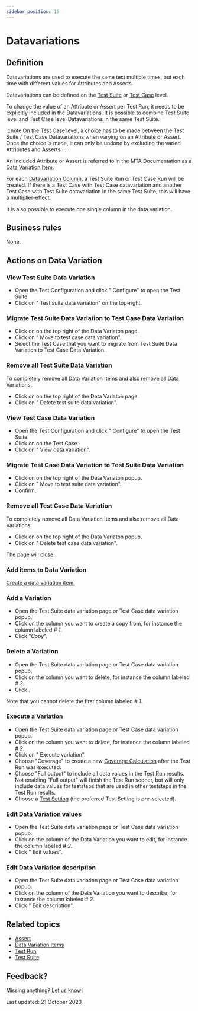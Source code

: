 ```yaml
---
sidebar_position: 15
---
```



# Datavariations

## Definition

Datavariations are used to execute the same test multiple times, but each time with different values for Attributes and Asserts. 

Datavariations can be defined on the [Test Suite](test-suite) or [Test Case](test-case) level. 

To change the value of an Attribute or Assert per Test Run, it needs to be explicitly included in the Datavariations. It is possible to combine Test Suite level and Test Case level Datavariations in the same Test Suite. 

:::note
On the Test Case level, a choice has to be made between the Test Suite / Test Case Datavariations when varying on an Attribute or Assert. Once the choice is made, it can only be undone by excluding the varied Attributes and Asserts.
:::

An included Attribute or Assert is referred to in the MTA Documentation as a [Data Variation Item](datavariation-item-row).

For each [Datavariation Column](datavariation-column), a Test Suite Run or Test Case Run will be created. If there is a Test Case with Test Case datavariation and another Test Case with Test Suite datavariation in the same Test Suite, this will have a multiplier-effect.

It is also possible to execute one single column in the data variation.

## Business rules

None. 

## Actions on Data Variation

### View Test Suite Data Variation
- Open the Test Configuration and click "<i class="fal fa-cog"></i> Configure" to open the Test Suite. 
- Click on "<i class="fal fa-table"></i> Test suite data variation" on the top-right.

### Migrate Test Suite Data Variation to Test Case Data Variation
- Click on <i class="fas fa-ellipsis"></i> on the top right of the Data Variaton page.
- Click on "<i class="fa-light fa-arrow-right"></i> Move to test case data variation".
- Select the Test Case that you want to migrate from Test Suite Data Variation to Test Case Data Variation.

### Remove all Test Suite Data Variation
To completely remove all Data Variation Items and also remove all Data Variations:
- Click on <i class="fas fa-ellipsis"></i> on the top right of the Data Variaton page.
- Click on "<i class="fas fa-trash-alt"></i> Delete test suite data variation".

### View Test Case Data Variation
- Open the Test Configuration and click "<i class="fal fa-cog"></i> Configure" to open the Test Suite. 
- Click on <i class="fas fa-ellipsis"></i> on the Test Case.
- Click on "<i class="fa-light fa-table-rows"></i> View data variation".

### Migrate Test Case Data Variation to Test Suite Data Variation
- Click on <i class="fas fa-ellipsis"></i> on the top right of the Data Variaton popup.
- Click on "<i class="fa-light fa-arrow-right"></i> Move to test suite data variation".
- Confirm.
  
### Remove all Test Case Data Variation
To completely remove all Data Variation Items and also remove all Data Variations:
- Click on <i class="fas fa-ellipsis"></i> on the top right of the Data Variaton popup.
- Click on "<i class="fas fa-trash-alt"></i> Delete test case data variation".

The page will close.

### Add items to Data Variation

[Create a data variation item.](datavariation-item-row#create-a-data-variation-item)

### Add a Variation
- Open the Test Suite data variation page or Test Case data variation popup.
- Click on the column you want to create a copy from, for instance the column labeled *# 1*. 
- Click "*Copy*".

### Delete a Variation
- Open the Test Suite data variation page or Test Case data variation popup.
- Click on the column you want to delete, for instance the column labeled *# 2*. 
- Click <i class="fas fa-trash-alt"></i>.

Note that you cannot delete the first column labeled *# 1*.

### Execute a Variation
- Open the Test Suite data variation page or Test Case data variation popup.
- Click on the column you want to delete, for instance the column labeled *# 2*. 
- Click on "<i class="fal fa-play"></i> Execute variation".
- Choose "Coverage" to create a new [Coverage Calculation](coverage-calculation) after the Test Run was executed.
- Choose "Full output" to include all data values in the Test Run results. Not enabling "Full output" will finish the Test Run sooner, but will only include data values for teststeps that are used in other teststeps in the Test Run results.
- Choose a [Test Setting](test-setting) (the preferred Test Setting is pre-selected).

### Edit Data Variation values
- Open the Test Suite data variation page or Test Case data variation popup.
- Click on the column of the Data Variation you want to edit, for instance the column labeled *# 2*. 
- Click "<i class="fas fa-pencil"></i> Edit values".

### Edit Data Variation description
- Open the Test Suite data variation page or Test Case data variation popup.
- Click on the column of the Data Variation you want to describe, for instance the column labeled *# 2*. 
- Click "<i class="fas fa-pencil"></i> Edit description".

## Related topics
- [Assert](Assert)
- [Data Variation Items](datavariation-item-row)
- [Test Run](test-run)
- [Test Suite](test-suite)

## Feedback?
Missing anything? [Let us know!](mailto:support@menditect.com)

Last updated: 21 October 2023